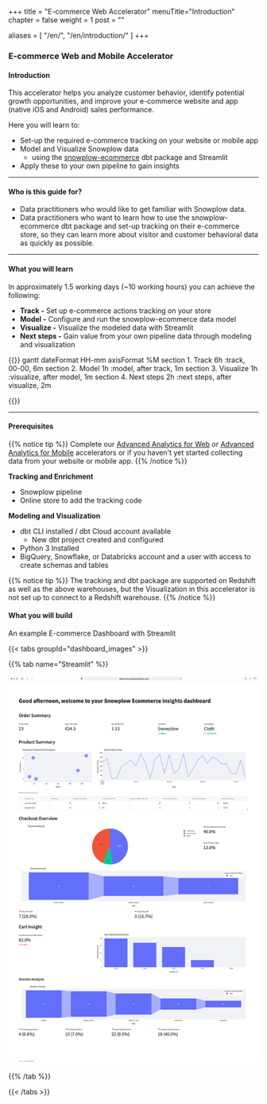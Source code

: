 +++
title = "E-commerce Web Accelerator"
menuTitle="Introduction"
chapter = false
weight = 1
post = ""

aliases = [
    "/en/",
    "/en/introduction/"
]
+++

### E-commerce Web and Mobile Accelerator
#### Introduction

This accelerator helps you analyze customer behavior, identify potential growth opportunities, and improve your e-commerce website and app (native iOS and Android) sales performance.


Here you will learn to:

- Set-up the required e-commerce tracking on your website or mobile app
- Model and Visualize Snowplow data
  - using the [snowplow-ecommerce](https://hub.getdbt.com/snowplow/snowplow_ecommerce/latest/) dbt package and Streamlit
- Apply these to your own pipeline to gain insights

---

#### Who is this guide for?

- Data practitioners who would like to get familiar with Snowplow data.
- Data practitioners who want to learn how to use the snowplow-ecommerce dbt package and set-up tracking on their e-commerce store, so they can learn more about visitor and customer behavioral data as quickly as possible.

---

#### What you will learn

In approximately 1.5 working days (~10 working hours) you can achieve the following:

- **Track -** Set up e-commerce actions tracking on your store
- **Model -** Configure and run the snowplow-ecommerce data model
- **Visualize -** Visualize the modeled data with Streamlit
- **Next steps -** Gain value from your own pipeline data through modeling and visualization

{{<mermaid>}}
gantt
dateFormat HH-mm
axisFormat %M
section 1. Track
6h :track, 00-00, 6m
section 2. Model
1h :model, after track, 1m
section 3. Visualize
1h :visualize, after model, 1m
section 4. Next steps
2h :next steps, after visualize, 2m

{{</mermaid >}}

---

#### Prerequisites

{{% notice tip %}}
Complete our [Advanced Analytics for Web](https://docs.snowplow.io/accelerators/web/) or [Advanced Analytics for Mobile](https://snowplow.io/data-product-accelerators/advanced-analytics-mobile/) accelerators or if you haven't yet started collecting data from your website or mobile app.
{{% /notice %}}

**Tracking and Enrichment**

- Snowplow pipeline
- Online store to add the tracking code

**Modeling and Visualization**

- dbt CLI installed / dbt Cloud account available
  - New dbt project created and configured
- Python 3 Installed
- BigQuery, Snowflake, or Databricks account and a user with access to create schemas and tables


{{% notice tip %}}
The tracking and dbt package are supported on Redshift as well as the above warehouses, but the Visualization in this accelerator is not set up to connect to a Redshift warehouse.
{{% /notice %}}

#### What you will build

An example E-commerce Dashboard with Streamlit

{{< tabs groupId="dashboard_images" >}}

{{% tab name="Streamlit" %}}

!['Streamlit Dashboard Example'](images/streamlit_dashboard.png?height=40pc)

{{% /tab %}}

{{< /tabs >}}
